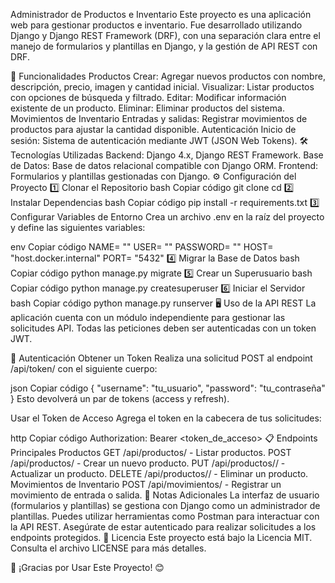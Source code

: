 
Administrador de Productos e Inventario
Este proyecto es una aplicación web para gestionar productos e inventario. Fue desarrollado utilizando Django y Django REST Framework (DRF), con una separación clara entre el manejo de formularios y plantillas en Django, y la gestión de API REST con DRF.

🚀 Funcionalidades
Productos
Crear: Agregar nuevos productos con nombre, descripción, precio, imagen y cantidad inicial.
Visualizar: Listar productos con opciones de búsqueda y filtrado.
Editar: Modificar información existente de un producto.
Eliminar: Eliminar productos del sistema.
Movimientos de Inventario
Entradas y salidas: Registrar movimientos de productos para ajustar la cantidad disponible.
Autenticación
Inicio de sesión: Sistema de autenticación mediante JWT (JSON Web Tokens).
🛠️ Tecnologías Utilizadas
Backend: Django 4.x, Django REST Framework.
Base de Datos: Base de datos relacional compatible con Django ORM.
Frontend: Formularios y plantillas gestionadas con Django.
⚙️ Configuración del Proyecto
1️⃣ Clonar el Repositorio
bash
Copiar código
git clone <url-del-repositorio>
cd <nombre-del-proyecto>
2️⃣ Instalar Dependencias
bash
Copiar código
pip install -r requirements.txt
3️⃣ Configurar Variables de Entorno
Crea un archivo .env en la raíz del proyecto y define las siguientes variables:

env
Copiar código
NAME= ""
USER= ""
PASSWORD= ""
HOST= "host.docker.internal"
PORT= "5432"
4️⃣ Migrar la Base de Datos
bash
Copiar código
python manage.py migrate
5️⃣ Crear un Superusuario
bash
Copiar código
python manage.py createsuperuser
6️⃣ Iniciar el Servidor
bash
Copiar código
python manage.py runserver
🖥️ Uso de la API REST
La aplicación cuenta con un módulo independiente para gestionar las solicitudes API. Todas las peticiones deben ser autenticadas con un token JWT.

🔐 Autenticación
Obtener un Token Realiza una solicitud POST al endpoint /api/token/ con el siguiente cuerpo:

json
Copiar código
{
    "username": "tu_usuario",
    "password": "tu_contraseña"
}
Esto devolverá un par de tokens (access y refresh).

Usar el Token de Acceso Agrega el token en la cabecera de tus solicitudes:

http
Copiar código
Authorization: Bearer <token_de_acceso>
📋 Endpoints Principales
Productos
GET /api/productos/ - Listar productos.
POST /api/productos/ - Crear un nuevo producto.
PUT /api/productos/<id>/ - Actualizar un producto.
DELETE /api/productos/<id>/ - Eliminar un producto.
Movimientos de Inventario
POST /api/movimientos/ - Registrar un movimiento de entrada o salida.
🔧 Notas Adicionales
La interfaz de usuario (formularios y plantillas) se gestiona con Django como un administrador de plantillas.
Puedes utilizar herramientas como Postman para interactuar con la API REST.
Asegúrate de estar autenticado para realizar solicitudes a los endpoints protegidos.
📝 Licencia
Este proyecto está bajo la Licencia MIT. Consulta el archivo LICENSE para más detalles.

🌟 ¡Gracias por Usar Este Proyecto! 😊
